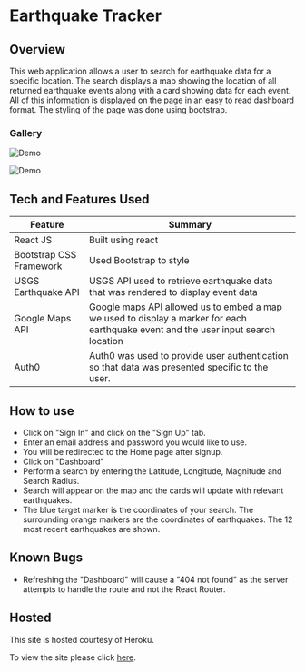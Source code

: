 # Earthquake Tracker

## Overview

This web application allows a user to search for earthquake data for a specific location. The search displays a map showing the location of all returned earthquake events along with a card showing data for each event. All of this information is displayed on the page in an easy to read dashboard format. The styling of the page was done using bootstrap.

### Gallery

![Demo](client/public/assets/images/searchEarthquakes.gif "Earthquake Search")

![Demo](client/public/assets/images/responsive.gif "Earthquake Search")

## Tech and Features Used


| Feature       | Summary                                                                                                  | 
| ------------- | -------------------------------------------------------------------------------------------------------- |
| React JS | Built using react
| Bootstrap CSS Framework | Used Bootstrap to style                               |
| USGS Earthquake API | USGS API used to retrieve earthquake data that was rendered to display event data |
|Google Maps API| Google maps API allowed us to embed a map we used to display a marker for each earthquake event and the user input search location |
|Auth0| Auth0 was used to provide user authentication so that data was presented specific to the user.|


## How to use
* Click on "Sign In" and click on the "Sign Up" tab. 
* Enter an email address and password you would like to use. 
* You will be redirected to the Home page after signup. 
* Click on "Dashboard"
* Perform a search by entering the Latitude, Longitude, Magnitude and Search Radius. 
* Search will appear on the map and the cards will update with relevant earthquakes. 
* The blue target marker is the coordinates of your search. The surrounding orange markers are the coordinates of earthquakes. The 12 most recent earthquakes are shown. 

## Known Bugs
* Refreshing the "Dashboard" will cause a "404 not found" as the server attempts to handle the route and not the React Router.

## Hosted

This site is hosted courtesy of Heroku.

To view the site please click [here](https://epicenter-earthquake-tracker.herokuapp.com/).

